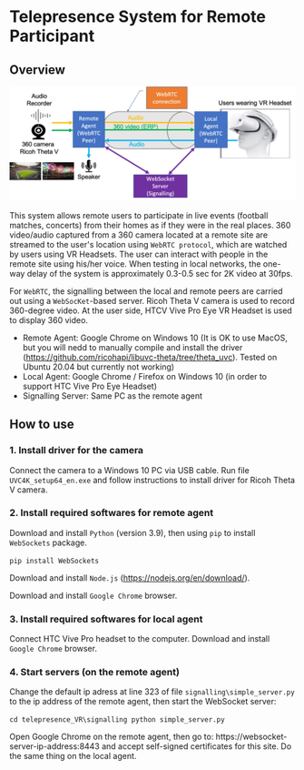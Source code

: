 # Telepresence System for Remote Participant

## Overview

![Alt text](telepresence_system.png?raw=true "System Architecture")

This system allows remote users to participate in live events (football matches, concerts) from their homes as if they were in the real places.
360 video/audio captured from a 360 camera located at a remote site are streamed to the user's location using ``WebRTC protocol``, which are watched by users using VR Headsets. The user can interact with people in the remote site using his/her voice. When testing in local networks, the one-way delay of the system is approximately 0.3-0.5 sec for 2K video at 30fps.

For ``WebRTC``, the signalling between the local and remote peers are carried out using a ``WebSocKet``-based server. Ricoh Theta V camera is used to record 360-degree video. At the user side, HTCV Vive Pro Eye VR Headset is used to display 360 video.

 - Remote Agent: Google Chrome on Windows 10 (It is OK to use MacOS, but you will nedd to manually compile and install the driver (https://github.com/ricohapi/libuvc-theta/tree/theta_uvc). Tested on Ubuntu 20.04 but currently not working)
 - Local Agent: Google Chrome / Firefox on Windows 10 (in order to support HTC Vive Pro Eye Headset)
 - Signalling Server: Same PC as the remote agent

## How to use
### 1. Install driver for the camera
Connect the camera to a Windows 10 PC via USB cable. Run file ``UVC4K_setup64_en.exe`` and follow instructions to install driver for Ricoh Theta V camera.

### 2. Install required softwares for remote agent
Download and install ``Python`` (version 3.9), then using ``pip`` to install ``WebSockets`` package.

``
pip install WebSockets
``

Download and install ``Node.js`` (https://nodejs.org/en/download/).

Download and install ``Google Chrome`` browser.

### 3. Install required softwares for local agent
Connect HTC Vive Pro headset to the computer.
Download and install ``Google Chrome`` browser.

### 4. Start servers (on the remote agent)
Change the default ip adress at line 323 of file ``signalling\simple_server.py`` to the ip address of the remote agent, then start the WebSocket server:

``
cd telepresence_VR\signalling
python simple_server.py
``

Open Google Chrome on the remote agent, then go to: https://websocket-server-ip-address:8443 and accept self-signed certificates for this site. Do the same thing on the local agent.


